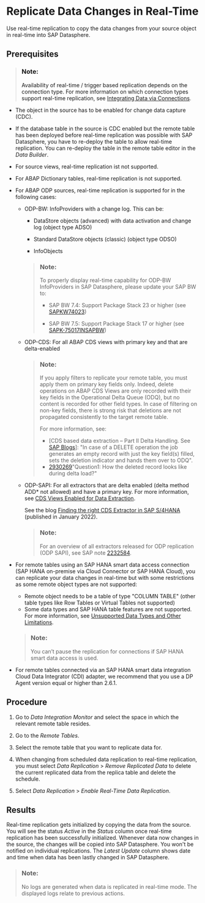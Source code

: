<!-- loio441d327ead5c49d580d8600301735c83 -->

# Replicate Data Changes in Real-Time

Use real-time replication to copy the data changes from your source object in real-time into SAP Datasphere.



<a name="loio441d327ead5c49d580d8600301735c83__prereq_j3v_jmg_h4b"/>

## Prerequisites

> ### Note:  
> Availability of real-time / trigger based replication depends on the connection type. For more information on which connection types support real-time replication, see [Integrating Data via Connections](../Integrating-Data-Via-Connections/integrating-data-via-connections-eb85e15.md).

-   The object in the source has to be enabled for change data capture \(CDC\).

-   If the database table in the source is CDC enabled but the remote table has been deployed before real-time replication was possible with SAP Datasphere, you have to re-deploy the table to allow real-time replication. You can re-deploy the table in the remote table editor in the *Data Builder*.

-   For source views, real-time replication ist not supported.

-   For ABAP Dictionary tables, real-time replication is not supported.

-   For ABAP ODP sources, real-time replication is supported for in the following cases:

    -   ODP-BW: InfoProviders with a change log. This can be:

        -   DataStore objects \(advanced\) with data activation and change log \(object type ADSO\)

        -   Standard DataStore objects \(classic\) \(object type ODSO\)

        -   InfoObjects


        > ### Note:  
        > To properly display real-time capability for ODP-BW InfoProviders in SAP Datasphere, please update your SAP BW to:
        > 
        > -   SAP BW 7.4: Support Package Stack 23 or higher \(see [SAPKW74023](https://launchpad.support.sap.com/#/supportpackage/SAPKW74023)\)
        > 
        > -   SAP BW 7.5: Support Package Stack 17 or higher \(see [SAPK-75017INSAPBW](https://launchpad.support.sap.com/#/supportpackage/SAPK-75017INSAPBW)\)

    -   ODP-CDS: For all ABAP CDS views with primary key and that are delta-enabled

        > ### Note:  
        > If you apply filters to replicate your remote table, you must apply them on primary key fields only. Indeed, delete operations on ABAP CDS Views are only recorded with their key fields in the Operational Delta Queue \(ODQ\), but no content is recorded for other field types. In case of filtering on non-key fields, there is strong risk that deletions are not propagated consistently to the target remote table.
        > 
        > For more information, see:
        > 
        > -   \[CDS based data extraction – Part II Delta Handling. See [SAP Blogs](https://blogs.sap.com/2019/12/16/cds-based-data-extraction-part-ii-delta-handling/)\]: "In case of a DELETE operation the job generates an empty record with just the key field\(s\) filled, sets the deletion indicator and hands them over to ODQ".
        > -   [2930269](https://me.sap.com/notes/2930269)"Question1: How the deleted record looks like during delta load?"

    -   ODP-SAPI: For all extractors that are delta enabled \(delta method ADD\* not allowed\) and have a primary key. For more information, see [CDS Views Enabled for Data Extraction](https://help.sap.com/docs/SAP_S4HANA_ON-PREMISE/8308e6d301d54584a33cd04a9861bc52/b7a5b8b72d3643b7a8ecf4cd695e0791.html).

        See the blog [Finding the right CDS Extractor in SAP S/4HANA](https://blogs.sap.com/2022/01/07/finding-the-right-cds-extractor-in-sap-s-4hana/) \(published in January 2022\).

        > ### Note:  
        > For an overview of all extractors released for ODP replication \(ODP SAPI\), see SAP note [2232584](https://me.sap.com/notes/2232584).


-   For remote tables using an SAP HANA smart data access connection \(SAP HANA on-premise via Cloud Connector or SAP HANA Cloud\), you can replicate your data changes in real-time but with some restrictions as some remote object types are not supported:

    -   Remote object needs to be a table of type "COLUMN TABLE" \(other table types like Row Tables or Virtual Tables not supported\)
    -   Some data types and SAP HANA table features are not supported. For more information, see [Unsupported Data Types and Other Limitations](https://help.sap.com/viewer/477aa413a36c4a95878460696fcc8896/latest/en-US/06f6eb4859894432a0416cbb49073f32.html?q=Unsupported%20data%20types%20and%20other%20limitations).

    > ### Note:  
    > You can’t pause the replication for connections if SAP HANA smart data access is used.

-   For remote tables connected via an SAP HANA smart data integration Cloud Data Integrator \(CDI\) adapter, we recommend that you use a DP Agent version equal or higher than 2.6.1.



<a name="loio441d327ead5c49d580d8600301735c83__steps_oqr_3wj_h4b"/>

## Procedure

1.  Go to *Data Integration Monitor* and select the space in which the relevant remote table resides.

2.  Go to the *Remote Tables*.

3.  Select the remote table that you want to replicate data for.

4.  When changing from scheduled data replication to real-time replication, you must select *Data Replication* \> *Remove Replicated Data* to delete the current replicated data from the replica table and delete the schedule.

5.  Select *Data Replication* \> *Enable Real-Time Data Replication*.




<a name="loio441d327ead5c49d580d8600301735c83__result_bqm_pm5_m4b"/>

## Results

Real-time replication gets initialized by copying the data from the source. You will see the status *Active* in the *Status* column once real-time replication has been successfully initialized. Whenever data now changes in the source, the changes will be copied into SAP Datasphere. You won't be notified on individual replications. The *Latest Update* column shows date and time when data has been lastly changed in SAP Datasphere.

> ### Note:  
> No logs are generated when data is replicated in real-time mode. The displayed logs relate to previous actions.

